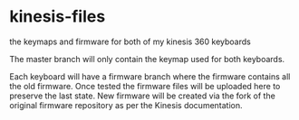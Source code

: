 # kinesis-files
the keymaps and firmware for both of my kinesis 360 keyboards

The master branch will only contain the keymap used for both keyboards.

Each keyboard will have a firmware branch where the firmware contains all the old firmware. Once tested the firmware files will be uploaded here to preserve the last state.
New firmware will be created via the fork of the original firmware repository as per the Kinesis documentation.
